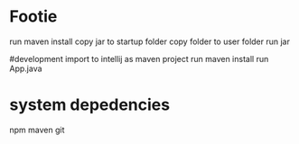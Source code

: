# Footie
run maven install
copy jar to startup folder
copy folder to user folder
run jar

#development
import to intellij as maven project
run maven install
run App.java

# system depedencies
npm
maven
git